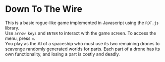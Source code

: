 # Down To The Wire
This is a basic rogue-like game implemented in Javascript using the `ROT.js` library.   
Use `arrow keys` and `ENTER` to interact with the game screen. To access the menu, press `=`.   
You play as the AI of a spaceship who must use its two remaining drones to scavenge randomly generated worlds for parts. Each part of a drone has its own functionality, and losing a part is costly and deadly.
